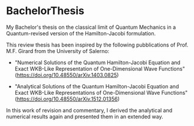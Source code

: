 # BachelorThesis
My Bachelor's thesis on the classical limit of Quantum Mechanics in a Quantum-revised version of the Hamilton-Jacobi formulation.

This review thesis has been inspired by the following pubblications of Prof. M.F. Girard from the University of Salerno:

* "Numerical Solutions of the Quantum Hamilton-Jacobi Equation and Exact
 WKB-Like Representation of One-Dimensional Wave Functions" (https://doi.org/10.48550/arXiv.1403.0825)

* "Analytical Solutions of the Quantum Hamilton-Jacobi Equation and Exact WKB-Like Representations of One-Dimensional Wave Functions" (https://doi.org/10.48550/arXiv.1512.01356)

In this work of revision and commentary, I derived the analytical and numerical results again and presented them in an extended way.

